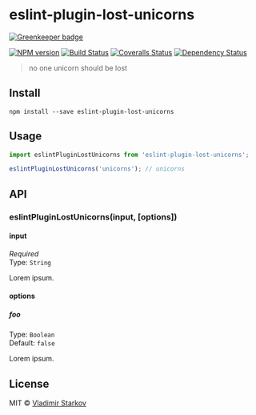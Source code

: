 # eslint-plugin-lost-unicorns

[![Greenkeeper badge](https://badges.greenkeeper.io/iamstarkov/eslint-plugin-lost-unicorns.svg)](https://greenkeeper.io/)

[![NPM version][npm-image]][npm-url]
[![Build Status][travis-image]][travis-url]
[![Coveralls Status][coveralls-image]][coveralls-url]
[![Dependency Status][depstat-image]][depstat-url]

> no one unicorn should be lost

## Install

    npm install --save eslint-plugin-lost-unicorns

## Usage

```js
import eslintPluginLostUnicorns from 'eslint-plugin-lost-unicorns';

eslintPluginLostUnicorns('unicorns'); // unicorns
```

## API

### eslintPluginLostUnicorns(input, [options])

#### input

*Required*  
Type: `String`

Lorem ipsum.

#### options

##### foo

Type: `Boolean`  
Default: `false`

Lorem ipsum.

## License

MIT © [Vladimir Starkov](https://iamstarkov.com)

[npm-url]: https://npmjs.org/package/eslint-plugin-lost-unicorns
[npm-image]: https://img.shields.io/npm/v/eslint-plugin-lost-unicorns.svg?style=flat-square

[travis-url]: https://travis-ci.org/iamstarkov/eslint-plugin-lost-unicorns
[travis-image]: https://img.shields.io/travis/iamstarkov/eslint-plugin-lost-unicorns.svg?style=flat-square

[coveralls-url]: https://coveralls.io/r/iamstarkov/eslint-plugin-lost-unicorns
[coveralls-image]: https://img.shields.io/coveralls/iamstarkov/eslint-plugin-lost-unicorns.svg?style=flat-square

[depstat-url]: https://david-dm.org/iamstarkov/eslint-plugin-lost-unicorns
[depstat-image]: https://david-dm.org/iamstarkov/eslint-plugin-lost-unicorns.svg?style=flat-square
